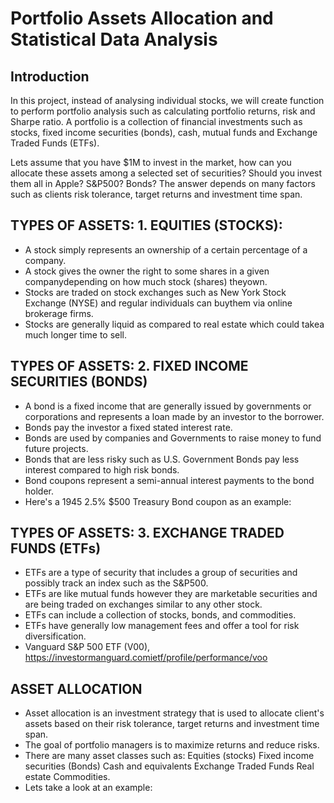 # Portfolio Assets Allocation and Statistical Data Analysis
## Introduction
In this project, instead of analysing individual stocks, we will create function to perform portfolio analysis such as calculating portfolio returns, risk and Sharpe ratio. A portfolio is a collection of financial investments such as stocks, fixed income securities (bonds), cash, mutual funds and Exchange Traded Funds (ETFs).

Lets assume that you have $1M to invest in the market, how can you allocate these assets among a selected set of securities? 
Should you invest them all in Apple? S&P500? Bonds?
The answer depends on many factors such as clients risk tolerance, target returns and investment time span.


##  TYPES OF ASSETS: 1.  EQUITIES (STOCKS): 

* A stock simply represents an ownership of a certain percentage of a company. 
* A stock gives the owner the right to some shares in a given companydepending on how much stock (shares) theyown. 
* Stocks are traded on stock exchanges such as New York Stock Exchange (NYSE) and regular individuals can buythem via online brokerage firms. 
* Stocks are generally liquid as compared to real estate which could takea much longer time to sell. 

## TYPES OF ASSETS: 2. FIXED INCOME SECURITIES (BONDS) 

* A bond is a fixed income that are generally issued by governments or corporations and represents a loan made by an investor to the borrower. 
* Bonds pay the investor a fixed stated interest rate. 
* Bonds are used by companies and Governments to raise money to fund future projects. 
* Bonds that are less risky such as U.S. Government Bonds pay less interest compared to high risk bonds.
* Bond coupons represent a semi-annual interest payments to the bond holder. 
* Here's a 1945 2.5% $500 Treasury Bond coupon as an example: 

## TYPES OF ASSETS: 3. EXCHANGE TRADED FUNDS (ETFs) 

* ETFs are a type of security that includes a group of securities and possibly track an index such as the S&P500.
* ETFs are like mutual funds however they are marketable securities and are being traded on exchanges similar to any other stock. 
* ETFs can include a collection of stocks, bonds, and commodities. 
* ETFs have generally low management fees and offer a tool for risk diversification. 
* Vanguard S&P 500 ETF (V00),
 https://investormanguard.comietf/profile/performance/voo 



## ASSET ALLOCATION 

* Asset allocation is an investment strategy that is used to allocate client's assets based on their risk tolerance, target returns and investment time span.
* The goal of portfolio managers is to maximize returns and reduce risks. 
* There are many asset classes such as: Equities (stocks) Fixed income securities (Bonds) Cash and equivalents Exchange Traded Funds Real estate Commodities.
* Lets take a look at an example: 

